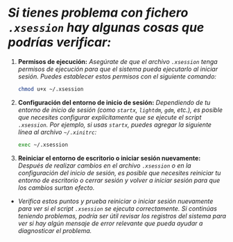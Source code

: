 <!-- Autor: Daniel Benjamin Perez Morales -->
<!-- GitHub: https://github.com/DanielPerezMoralesDev13 -->
<!-- Correo electrónico: danielperezdev@proton.me -->

# ***Si tienes problema con fichero `.xsession` hay algunas cosas que podrías verificar:***

1. **Permisos de ejecución:** *Asegúrate de que el archivo `.xsession` tenga permisos de ejecución para que el sistema pueda ejecutarlo al iniciar sesión. Puedes establecer estos permisos con el siguiente comando:*

   ```bash
   chmod u+x ~/.xsession
   ```

2. **Configuración del entorno de inicio de sesión:** *Dependiendo de tu entorno de inicio de sesión (como `startx`, `lightdm`, `gdm`, etc.), es posible que necesites configurar explícitamente que se ejecute el script `.xsession`. Por ejemplo, si usas `startx`, puedes agregar la siguiente línea al archivo `~/.xinitrc`:*

   ```bash
   exec ~/.xsession
   ```

3. **Reiniciar el entorno de escritorio o iniciar sesión nuevamente:** *Después de realizar cambios en el archivo `.xsession` o en la configuración del inicio de sesión, es posible que necesites reiniciar tu entorno de escritorio o cerrar sesión y volver a iniciar sesión para que los cambios surtan efecto.*

- *Verifica estos puntos y prueba reiniciar o iniciar sesión nuevamente para ver si el script `.xsession` se ejecuta correctamente. Si continúas teniendo problemas, podría ser útil revisar los registros del sistema para ver si hay algún mensaje de error relevante que pueda ayudar a diagnosticar el problema.*
